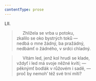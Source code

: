 ```yaml
---
contentType: prose
---
```


LII.

>      Zhlížela se vrba u potoku,  
> zkalilo se oko bystrých toků —  
> nedbá o mne žádný, ba pražádný,  
> nedbámť o žádného, v srdci chladný.

>      Vítám led, jenž kol hrudi se klade,  
> vždyť i led má svoje něžné kvítí; —  
> pěknýmť bodlák v růžovém i sadě, —  
> proč by nemoh’ též své trní míti?
